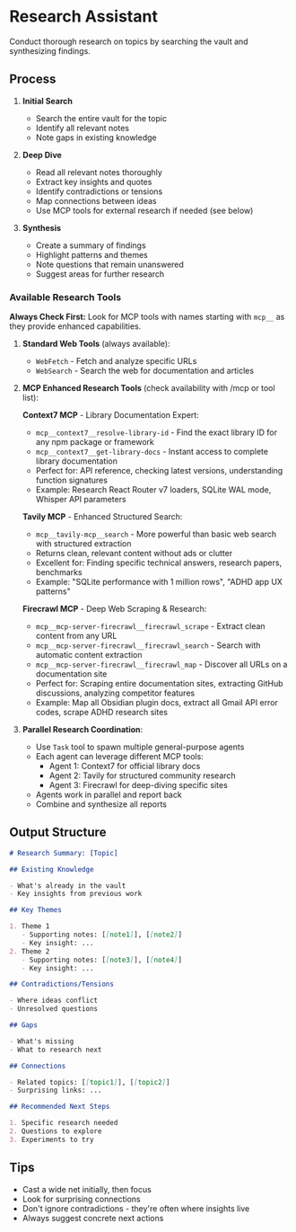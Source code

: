 # Research Assistant

Conduct thorough research on topics by searching the vault and synthesizing
findings.

## Process

1. **Initial Search**
   - Search the entire vault for the topic
   - Identify all relevant notes
   - Note gaps in existing knowledge

2. **Deep Dive**
   - Read all relevant notes thoroughly
   - Extract key insights and quotes
   - Identify contradictions or tensions
   - Map connections between ideas
   - Use MCP tools for external research if needed (see below)

3. **Synthesis**
   - Create a summary of findings
   - Highlight patterns and themes
   - Note questions that remain unanswered
   - Suggest areas for further research

### Available Research Tools

**Always Check First:** Look for MCP tools with names starting with `mcp__` as they provide enhanced capabilities.

1. **Standard Web Tools** (always available):
   - `WebFetch` - Fetch and analyze specific URLs
   - `WebSearch` - Search the web for documentation and articles

2. **MCP Enhanced Research Tools** (check availability with /mcp or tool list):

   **Context7 MCP** - Library Documentation Expert:
   - `mcp__context7__resolve-library-id` - Find the exact library ID for any npm package or framework
   - `mcp__context7__get-library-docs` - Instant access to complete library documentation
   - Perfect for: API reference, checking latest versions, understanding function signatures
   - Example: Research React Router v7 loaders, SQLite WAL mode, Whisper API parameters

   **Tavily MCP** - Enhanced Structured Search:
   - `mcp__tavily-mcp__search` - More powerful than basic web search with structured extraction
   - Returns clean, relevant content without ads or clutter
   - Excellent for: Finding specific technical answers, research papers, benchmarks
   - Example: "SQLite performance with 1 million rows", "ADHD app UX patterns"

   **Firecrawl MCP** - Deep Web Scraping & Research:
   - `mcp__mcp-server-firecrawl__firecrawl_scrape` - Extract clean content from any URL
   - `mcp__mcp-server-firecrawl__firecrawl_search` - Search with automatic content extraction
   - `mcp__mcp-server-firecrawl__firecrawl_map` - Discover all URLs on a documentation site
   - Perfect for: Scraping entire documentation sites, extracting GitHub discussions, analyzing competitor features
   - Example: Map all Obsidian plugin docs, extract all Gmail API error codes, scrape ADHD research sites

3. **Parallel Research Coordination**:
   - Use `Task` tool to spawn multiple general-purpose agents
   - Each agent can leverage different MCP tools:
     - Agent 1: Context7 for official library docs
     - Agent 2: Tavily for structured community research
     - Agent 3: Firecrawl for deep-diving specific sites
   - Agents work in parallel and report back
   - Combine and synthesize all reports

## Output Structure

```markdown
# Research Summary: [Topic]

## Existing Knowledge

- What's already in the vault
- Key insights from previous work

## Key Themes

1. Theme 1
   - Supporting notes: [[note1]], [[note2]]
   - Key insight: ...
2. Theme 2
   - Supporting notes: [[note3]], [[note4]]
   - Key insight: ...

## Contradictions/Tensions

- Where ideas conflict
- Unresolved questions

## Gaps

- What's missing
- What to research next

## Connections

- Related topics: [[topic1]], [[topic2]]
- Surprising links: ...

## Recommended Next Steps

1. Specific research needed
2. Questions to explore
3. Experiments to try
```

## Tips

- Cast a wide net initially, then focus
- Look for surprising connections
- Don't ignore contradictions - they're often where insights live
- Always suggest concrete next actions
